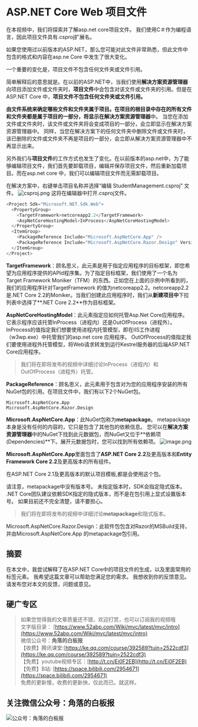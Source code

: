 # ASP.NET Core Web 项目文件
在本视频中，我们将探索并了解asp.net core项目文件。 我们使用C＃作为编程语言，因此项目文件具有.csproj扩展名。

如果您使用过以前版本的ASP.NET，那么您可能对此文件非常熟悉，但此文件中包含的格式和内容在asp.ne Core 中发生了很大变化。 

 一个重要的变化是，项目文件不包含任何文件夹或文件引用。

简单解释后的意思就是。在以前的ASP.NET中，当我们使用**解决方案资源管理器**向项目添加文件或文件夹时，**项目文件**中会包含对该文件或文件夹的引用。但是在ASP.NET Core 中，**项目文件不包含任何文件夹或文件引用。**

**由文件系统来确定哪些文件和文件夹属于项目。**在项目的根目录中存在的所有文件和文件夹都是属于项目的一部分，将显示在**解决方案资源管理器**中。 当您在添加文件或文件夹时，该文件或文件夹将会变成项目的一部分，会立即显示在解决方案资源管理器中。 同样，当您在解决方案下的任何文件夹中删除文件或文件夹时，该已删除的文件或文件夹不再是项目的一部分，会立即从解决方案资源管理器中不再显示出来。

另外我们与**项目文件**的工作方式也发生了变化。在以前版本的asp.net中，为了能够编辑项目文件，我们首先要卸载项目，编辑并保存项目文件，然后重新加载项目。而在asp.net core 中，我们可以编辑项目文件而无需卸载项目。

在解决方案中，右键单击项目名称并选择“编辑 StudentManagement.csproj” 文件。
![csproj.png](https://upload-images.jianshu.io/upload_images/1979022-1163bbc9e2e89052.png)
这将在编辑器中打开.csproj文件。  
```csharp
<Project Sdk="Microsoft.NET.Sdk.Web">
  <PropertyGroup>
    <TargetFramework>netcoreapp2.2</TargetFramework>
    <AspNetCoreHostingModel>InProcess</AspNetCoreHostingModel>
  </PropertyGroup>
  <ItemGroup>
    <PackageReference Include="Microsoft.AspNetCore.App" />
    <PackageReference Include="Microsoft.AspNetCore.Razor.Design" Version="2.2.0" PrivateAssets="All" />
  </ItemGroup>
</Project>
```

**TargetFramework**：顾名思义，此元素是用于指定应用程序的目标框架，即您希望为应用程序提供的APId程序集。为了指定目标框架，我们使用了一个名为Target Framework Moniker（TFM）的东西。正如您在上面的示例中所看到的，我们的应用程序针对TargetFramework 的值为netcoreapp2.2。netcoreapp2.2是.NET Core 2.2的Moniker。当我们创建此应用程序时，我们从**新建项目中**下拉列表中选择了**.NET Core 2.2**作为目标框架。
 
**AspNetCoreHostingModel**：此元素指定应如何托管Asp.Net Core应用程序。它表示程序应该托管InProcess（进程内）还是OutOfProcess（进程外）。
InProcess的值指定我们想要使用进程内托管模型，即在IIS工作进程（w3wp.exe）中托管我们的asp.net core 应用程序。
OutOfProcess的值指定我们要使用进程外托管模型，将Web请求转发到运行Kestrel服务器的后端ASP.NET Core应用程序。

> 我们将在即将发布的视频中详细讨论InProcess（进程内）和OutOfProcess（进程外）托管。

**PackageReference**：顾名思义，此元素用于包含对为您的应用程序安装的所有NuGet包的引用。在项目文件中，我们有以下2个NuGet包。 
```
Microsoft.AspNetCore.App
Microsoft.AspNetCore.Razor.Design
```

**Microsoft.AspNetCore.App**：此NuGet包称为**metapackage**。
metapackage本身是没有任何的内容的，它只是包含了其他包的依赖信息。
您可以在**解决方案资源管理器**中的NuGet下找到此元数据包，而NuGet又位于**依赖项(Dependencies)**下。展开元数据包时，您可以找到所有依赖项。
![image.png](https://upload-images.jianshu.io/upload_images/1979022-f06cbc399161a80d.png)

**Microsoft.AspNetCore.App**里面包含了**ASP.NET Core 2.2**及更高版本和**Entity Framework Core 2.2**及更高版本的所有组件。

在ASP.NET Core 2.1及更高版本的默认项目模板,都是会使用这个包。

请注意，metapackage中没有版本号。 未指定版本时，SDK会指定隐式版本。
 .NET Core团队建议依赖SDK指定的隐式版本，而不是在包引用上显式设置版本号。
 如果目前还不完全清楚，请不要担心。 

>我们将在即将发布的视频中详细讨论**metapackage**和隐式版本。

 Microsoft.AspNetCore.Razor.Design：此软件包包含对Razor的MSBuild支持，并由Microsoft.AspNetCore.App 的metapackage包引用。

## 摘要

在本文中，我尝试解释了在ASP.NET Core中的项目文件的生成，以及里面常用的标签元素。
我希望这篇文章可以帮助您满足您的需求。
我想收到你的反馈意见。
请发布您对本文的反馈，问题或意见。


## 硬广专区

> 如果您觉得我的文章质量还不错，欢迎打赏，也可以订阅我的视频哦 </br>
> 文字版目录： [https://www.52abp.com/Wiki/mvc/latest/mvc/intro](https://www.52abp.com/Wiki/mvc/latest/mvc/intro) </br>
> 微信公众号：**角落的白板报** </br>
> 【收费】腾讯课堂:[https://ke.qq.com/course/392589?tuin=2522cdf3](https://ke.qq.com/course/392589?tuin=2522cdf3) </br>
> 【免费】youtube视频专区：[http://t.cn/Ei0F2EB](http://t.cn/Ei0F2EB) </br>
>【免费】B站: [https://space.bilibili.com/2954671](https://space.bilibili.com/2954671) </br>
>免费的更新慢，收费的更新快，仅此而已。就这样。 </br>


## 关注微信公众号：角落的白板报
![公众号：角落的白板报](https://upload-images.jianshu.io/upload_images/1979022-f19c505c18160c16.png)

